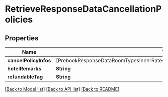 # RetrieveResponseDataCancellationPolicies

## Properties
Name | Type | Description | Notes
------------ | ------------- | ------------- | -------------
**cancelPolicyInfos** | [PrebookResponseDataRoomTypesInnerRatesInnerCancellationPoliciesCancelPolicyInfosInner] |  | [optional] 
**hotelRemarks** | **String** |  | [optional] 
**refundableTag** | **String** |  | [optional] 

[[Back to Model list]](../README.md#models) [[Back to API list]](../README.md#api-endpoints) [[Back to README]](../README.md)


